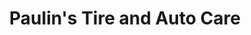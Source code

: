 ---
title: "Paulin's Tire and Auto Care"
url: /portland/paulins-tire-and-auto-care/
shop: car repair
---